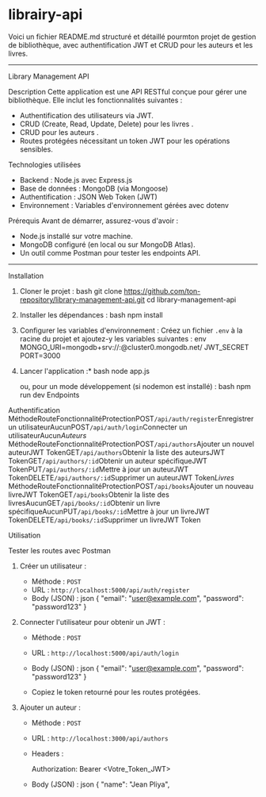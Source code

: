 # librairy-api
Voici un fichier README.md structuré et détaillé pourmton projet de gestion de bibliothèque, avec authentification JWT et CRUD pour les auteurs et les livres.

---

Library Management API

Description
Cette application est une API RESTful conçue pour gérer une bibliothèque. Elle inclut les fonctionnalités suivantes :
- Authentification des utilisateurs via JWT.
- CRUD (Create, Read, Update, Delete) pour les livres .
- CRUD pour les auteurs .
- Routes protégées nécessitant un token JWT pour les opérations sensibles.

Technologies utilisées
- Backend : Node.js avec Express.js
- Base de données : MongoDB (via Mongoose)
- Authentification : JSON Web Token (JWT)
- Environnement : Variables d'environnement gérées avec dotenv



Prérequis
Avant de démarrer, assurez-vous d'avoir :
- Node.js installé sur votre machine.
- MongoDB configuré (en local ou sur MongoDB Atlas).
- Un outil comme Postman pour tester les endpoints API.

---

Installation

1. Cloner le projet :
   bash
   git clone https://github.com/ton-repository/library-management-api.git
   cd library-management-api
   

2. Installer les dépendances :
   bash
   npm install
  

3. Configurer les variables d'environnement :
   Créez un fichier `.env` à la racine du projet et ajoutez-y les variables suivantes :
   env
   MONGO_URI=mongodb+srv://<username>:<password>@cluster0.mongodb.net/<database>
   JWT_SECRET
   PORT=3000
   
4. Lancer l'application :*
   bash
   node app.js
   
   ou, pour un mode développement (si nodemon est installé) :
   bash
   npm run dev
   Endpoints

Authentification
MéthodeRouteFonctionnalitéProtectionPOST`/api/auth/register`Enregistrer un utilisateurAucunPOST`/api/auth/login`Connecter un utilisateurAucun*Auteurs*
MéthodeRouteFonctionnalitéProtectionPOST`/api/authors`Ajouter un nouvel auteurJWT TokenGET`/api/authors`Obtenir la liste des auteursJWT TokenGET`/api/authors/:id`Obtenir un auteur spécifiqueJWT TokenPUT`/api/authors/:id`Mettre à jour un auteurJWT TokenDELETE`/api/authors/:id`Supprimer un auteurJWT Token*Livres*
MéthodeRouteFonctionnalitéProtectionPOST`/api/books`Ajouter un nouveau livreJWT TokenGET`/api/books`Obtenir la liste des livresAucunGET`/api/books/:id`Obtenir un livre spécifiqueAucunPUT`/api/books/:id`Mettre à jour un livreJWT TokenDELETE`/api/books/:id`Supprimer un livreJWT Token

Utilisation


Tester les routes avec Postman
1. Créer un utilisateur :
   - Méthode : `POST`
   - URL : `http://localhost:5000/api/auth/register`
   - Body (JSON) :
   json
     {
         "email": "user@example.com",
         "password": "password123"
     }
    

2. Connecter l'utilisateur pour obtenir un JWT :
   - Méthode : `POST`
   - URL : `http://localhost:5000/api/auth/login`
   - Body (JSON) :
     json
     {
         "email": "user@example.com",
         "password": "password123"
     }
  
   - Copiez le token retourné pour les routes protégées.

3. Ajouter un auteur :
   - Méthode : `POST`
   - URL : `http://localhost:3000/api/authors`
   - Headers :
     
     Authorization: Bearer <Votre_Token_JWT>
     
   - Body (JSON) :
     json
     {
         "name": "Jean Pliya",
